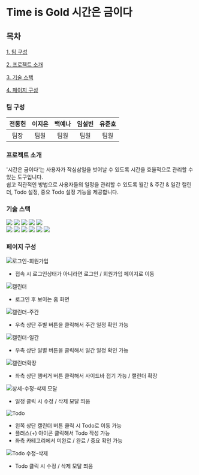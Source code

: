 # Time is Gold 시간은 금이다

## 목차

[1. 팀 구성](#팀원-소개)

[2. 프로젝트 소개](#프로젝트-소개)

[3. 기술 스택](#기술-스택)

[4. 페이지 구성](#페이지-구성)

### 팀 구성

| 전동헌 | 이지은 | 백예나 | 임설빈 | 유준호 |
| :----: | :----: | :----: | :----: | :----: |
|  팀장  |  팀원  |  팀원  |  팀원  |  팀원  |

### 프로젝트 소개
'시간은 금이다'는 사용자가 작심삼일을 벗어날 수 있도록 시간을 효율적으로 관리할 수 있는 도구입니다.<br/>
쉽고 직관적인 방법으로 사용자들의 일정을 관리할 수 있도록 월간 & 주간 & 일간 캘린더, Todo 설정, 중요 Todo 설정 기능을 제공합니다.

### 기술 스택
<img src="https://img.shields.io/badge/TypeScript-3178C6?style=for-the-badge&logo=TypeScript&logoColor=white"> <img src="https://img.shields.io/badge/react-61DAFB?style=for-the-badge&logo=react&logoColor=black"> <img src="https://img.shields.io/badge/reactquery-FF4154?style=for-the-badge&logo=reactquery&logoColor=black"> <img src="https://img.shields.io/badge/reactrouter-CA4245?style=for-the-badge&logo=reactrouter&logoColor=black"> <img src="https://img.shields.io/badge/supabase-3FCF8E?style=for-the-badge&logo=supabase&logoColor=black"><br/>
<img src="https://img.shields.io/badge/html5-E34F26?style=for-the-badge&logo=html5&logoColor=white"> <img src="https://img.shields.io/badge/css-1572B6?style=for-the-badge&logo=css3&logoColor=white"> <img src="https://img.shields.io/badge/styled-components-DB7093?style=for-the-badge&logo=styled-components&logoColor=black"> <img src="https://img.shields.io/badge/antdesign-0170FE?style=for-the-badge&logo=antdesign&logoColor=black"> <img src="https://img.shields.io/badge/zustand-purple?style=for-the-badge&logo=zustand&logoColor=black"> <img src="https://img.shields.io/badge/fullcalendar-yello?style=for-the-badge&logo=fullcalendar&logoColor=black">

### 페이지 구성
![로그인-회원가입](https://github.com/qaws7791/time-is-gold/assets/109337901/cc967fb3-c6b2-4a47-b488-267ad6d4019f)
- 접속 시 로그인상태가 아니라면 로그인 / 회원가입 페이지로 이동
  
![캘린더](https://github.com/qaws7791/time-is-gold/assets/109337901/77e85c44-7283-4d94-ac95-d7a5c49ef964)
- 로그인 후 보이는 홈 화면
  
![캘린더-주간](https://github.com/qaws7791/time-is-gold/assets/109337901/ca94cc07-0e3a-4e27-b718-e936ef0f1224)
- 우측 상단 주별 버튼을 클릭해서 주간 일정 확인 가능
  
![캘린더-일간](https://github.com/qaws7791/time-is-gold/assets/109337901/354f29e7-4c0e-45cf-bad1-0676f521ee8f)
- 우측 상단 일별 버튼을 클릭해서 일간 일정 확인 가능
  
![캘린더확장](https://github.com/qaws7791/time-is-gold/assets/109337901/f1675724-0c84-4688-80f5-d3b07e482f55)
- 좌측 상단 햄버거 버튼 클릭해서 사이드바 접기 가능 / 캘린더 확장
  
![상세-수정-삭제 모달](https://github.com/qaws7791/time-is-gold/assets/109337901/5a4aa5be-a974-4406-a9f3-dd1d7fb47853)
- 일정 클릭 시 수정 / 삭제 모달 띄움
  
![Todo](https://github.com/qaws7791/time-is-gold/assets/109337901/dcbf0d62-ad0b-4d91-aee7-9d304bae7199)
- 왼쪽 상단 캘린더 버튼 클릭 시 Todo로 이동 가능
- 플러스(+) 아이콘 클릭해서 Todo 작성 가능
- 좌측 카테고리에서 미완료 / 완료 / 중요 확인 가능
    
![Todo 수정-삭제](https://github.com/qaws7791/time-is-gold/assets/109337901/620b6813-9645-48cb-b0a7-bdb63ee4552c)
- Todo 클릭 시 수정 / 삭제 모달 띄움
